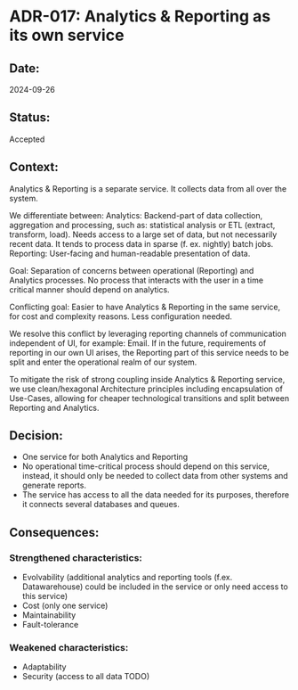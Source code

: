 # ADR-017: Analytics & Reporting as its own service

## Date:
2024-09-26

## Status:
Accepted

## Context:
Analytics & Reporting is a separate service. It collects data from all over the system.

We differentiate between:
Analytics: Backend-part of data collection, aggregation and processing, such as: statistical analysis or ETL (extract, 
transform, load). Needs access to a large set of data, but not necessarily recent data. 
It tends to process data in sparse (f. ex. nightly) batch jobs.
Reporting: User-facing and human-readable presentation of data.

Goal: Separation of concerns between operational (Reporting) and Analytics processes. 
No process that interacts with the user in a time critical manner should depend on analytics.

Conflicting goal: Easier to have Analytics & Reporting in the same service, for cost and complexity reasons.
Less configuration needed.

We resolve this conflict by leveraging reporting channels of communication independent of UI, for example: 
Email.
If in the future, requirements of reporting in our own UI arises, the Reporting part of this service needs to be 
split and enter the operational realm of our system.

To mitigate the risk of strong coupling inside Analytics & Reporting service,
we use clean/hexagonal Architecture principles including encapsulation of Use-Cases, 
allowing for cheaper technological transitions and split between Reporting and Analytics.

## Decision:

- One service for both Analytics and Reporting
- No operational time-critical process should depend on this service, instead, it should only be needed to collect
data from other systems and generate reports.
- The service has access to all the data needed for its purposes, therefore it connects several databases and queues.

## Consequences:

### Strengthened characteristics:
- Evolvability (additional analytics and reporting tools (f.ex. Datawarehouse) 
could be included in the service or only need access to this service)
- Cost (only one service)
- Maintainability
- Fault-tolerance

### Weakened characteristics:
- Adaptability
- Security (access to all data TODO)
